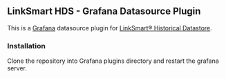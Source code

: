 ## LinkSmart HDS - Grafana Datasource Plugin
This is a [Grafana](http://grafana.org/) datasource plugin for [LinkSmart® Historical Datastore](https://linksmart.eu/redmine/projects/historical-datastore).

### Installation
Clone the repository into Grafana plugins directory and restart the grafana server.